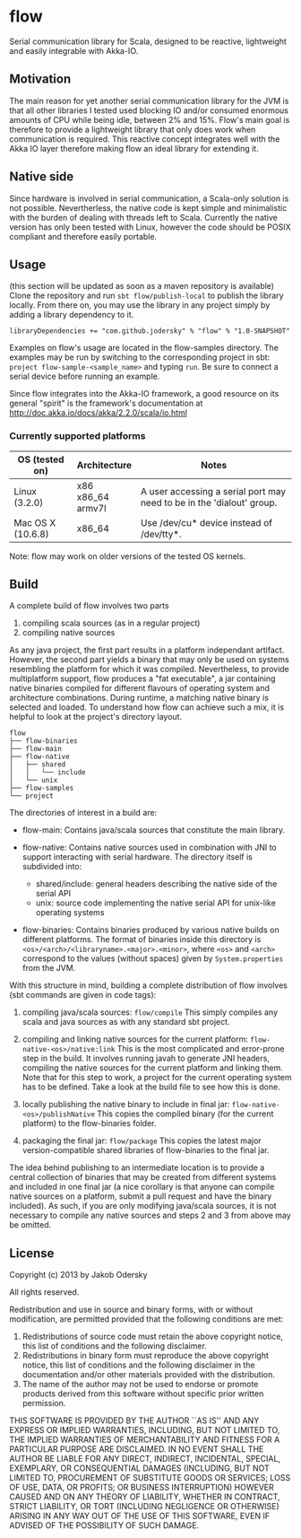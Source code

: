 # flow
Serial communication library for Scala, designed to be reactive, lightweight and easily integrable with Akka-IO.

## Motivation
The main reason for yet another serial communication library for the JVM is that all other libraries I tested used blocking IO and/or consumed enormous amounts of CPU while being idle, between 2% and 15%. Flow's main goal is therefore to provide a lightweight library that only does work when communication is required. This reactive concept integrates well with the Akka IO layer therefore making flow an ideal library for extending it.

## Native side
Since hardware is involved in serial communication, a Scala-only solution is not possible. Nevertherless, the native code is kept simple and minimalistic with the burden of dealing with threads left to Scala. Currently the native version has only been tested with Linux, however the code should be POSIX compliant and therefore easily portable.

## Usage
(this section will be updated as soon as a maven repository is available)
Clone the repository and run `sbt flow/publish-local` to publish the library locally. From there on, you may use the library in any project simply by adding a library dependency to it.

    libraryDependencies += "com.github.jodersky" % "flow" % "1.0-SNAPSHOT"

Examples on flow's usage are located in the flow-samples directory. The examples may be run by switching to the corresponding project in sbt: `project flow-sample-<sample_name>` and typing `run`. Be sure to connect a serial device before running an example.

Since flow integrates into the Akka-IO framework, a good resource on its general "spirit" is the framework's documentation at http://doc.akka.io/docs/akka/2.2.0/scala/io.html
        
### Currently supported platforms

| OS (tested on)    | Architecture            | Notes                                                                 |
|-------------------|-------------------------|-----------------------------------------------------------------------|
| Linux (3.2.0)     | x86<br>x86_64<br>armv7l | A user accessing a serial port may need to be in the 'dialout' group. |
| Mac OS X (10.6.8) | x86_64                  | Use /dev/cu* device instead of /dev/tty*.                             |

Note: flow may work on older versions of the tested OS kernels.


## Build
A complete build of flow involves two parts

 1. compiling scala sources (as in a regular project)
 2. compiling native sources
 
As any java project, the first part results in a platform independant artifact. However, the second part yields a binary that may only be used on systems resembling the platform for which it was compiled. Nevertheless, to provide multiplatform support, flow produces a "fat executable", a jar containing native binaries compiled for different flavours of operating system and architecture combinations. During runtime, a matching native binary is selected and loaded. To understand how flow can achieve such a mix, it is helpful to look at the project's directory layout.

    flow
    ├── flow-binaries
    ├── flow-main
    ├── flow-native
    │   ├── shared
    │   │   └── include
    │   └── unix
    ├── flow-samples
    └── project

The directories of interest in a build are:

 - flow-main:
 Contains java/scala sources that constitute the main library.
 
 - flow-native:
 Contains native sources used in combination with JNI to support interacting with serial hardware. The directory itself is subdivided into:
   - shared/include:
   general headers describing the native side of the serial API
   - unix:
   source code implementing the native serial API for unix-like operating systems
 
 - flow-binaries:
 Contains binaries produced by various native builds on different platforms. The format of binaries inside this directory is `<os>/<arch>/<libraryname>.<major>.<minor>`, where `<os>` and `<arch>` correspond to the values (without spaces) given by `System.properties` from the JVM.
 

With this structure in mind, building a complete distribution of flow involves (sbt commands are given in code tags):

 1. compiling java/scala sources: `flow/compile`
 This simply compiles any scala and java sources as with any standard sbt project.
 
 2. compiling and linking native sources for the current platform: `flow-native-<os>/native:link`
 This is the most complicated and error-prone step in the build. It involves running javah to generate JNI headers, compiling the native sources for the current platform and linking them.
 Note that for this step to work, a project for the current operating system has to be defined. Take a look at the build file to see how this is done.
 
 3. locally publishing the native binary to include in final jar: `flow-native-<os>/publishNative`
 This copies the compiled binary (for the current platform) to the flow-binaries folder.
 
 4. packaging the final jar: `flow/package`
 This copies the latest major version-compatible shared libraries of flow-binaries to the final jar.
 
The idea behind publishing to an intermediate location is to provide a central collection of binaries that may be created from different systems and included in one final jar (a nice corollary is that anyone can compile native sources on a platform, submit a pull request and have the binary included). As such, if you are only modifying java/scala sources, it is not necessary to compile any native sources and steps 2 and 3 from above may be omitted.

## License
Copyright (c) 2013 by Jakob Odersky

All rights reserved.

Redistribution and use in source and binary forms, with or without
modification, are permitted provided that the following conditions
are met:

 1. Redistributions of source code must retain the above copyright
 notice, this list of conditions and the following disclaimer.
 2. Redistributions in binary form must reproduce the above copyright
 notice, this list of conditions and the following disclaimer in the
 documentation and/or other materials provided with the distribution.
 3. The name of the author may not be used to endorse or promote products
 derived from this software without specific prior written permission.

THIS SOFTWARE IS PROVIDED BY THE AUTHOR ``AS IS'' AND ANY EXPRESS OR
IMPLIED WARRANTIES, INCLUDING, BUT NOT LIMITED TO, THE IMPLIED WARRANTIES
OF MERCHANTABILITY AND FITNESS FOR A PARTICULAR PURPOSE ARE DISCLAIMED.
IN NO EVENT SHALL THE AUTHOR BE LIABLE FOR ANY DIRECT, INDIRECT,
INCIDENTAL, SPECIAL, EXEMPLARY, OR CONSEQUENTIAL DAMAGES (INCLUDING, BUT
NOT LIMITED TO, PROCUREMENT OF SUBSTITUTE GOODS OR SERVICES; LOSS OF USE,
DATA, OR PROFITS; OR BUSINESS INTERRUPTION) HOWEVER CAUSED AND ON ANY
THEORY OF LIABILITY, WHETHER IN CONTRACT, STRICT LIABILITY, OR TORT
(INCLUDING NEGLIGENCE OR OTHERWISE) ARISING IN ANY WAY OUT OF THE USE OF
THIS SOFTWARE, EVEN IF ADVISED OF THE POSSIBILITY OF SUCH DAMAGE.
